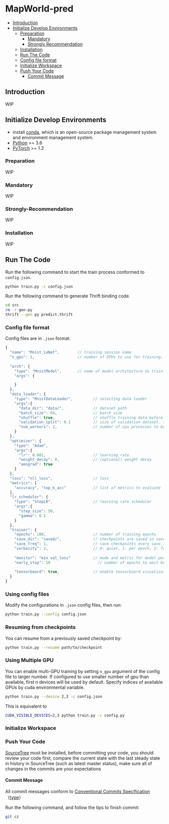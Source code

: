 # MapWorld-pred

<!-- depthFrom=1 depthTo=6 orderedList=false -->

- [Introduction](#Introduction)
- [Initialize Develop Environments](#Initialize-Develop-Environments)
  - [Preparation](#Preparation)
    - [Mandatory](#Mandatory)
    - [Strongly Recommendation](#Strongly-Recommendation)
  - [Installation](#Installation)
  - [Run The Code](#Run-The-Code)
  - [Config file format](#Config-file-format)
  - [Initialize Workspace](#Initialize-Workspace)
  - [Push Your Code](#Push-Your-Code)
    - [Commit Message](#Commit-Message)

<!-- /TOC -->

## Introduction

WIP

## Initialize Develop Environments

- install [conda](https://docs.conda.io/projects/conda/en/latest/user-guide/install/), which is an open-source package management system and environment management system.
- [Python](https://www.python.org/downloads/) >= 3.6
- [PyTorch](https://pytorch.org/get-started/locally/) >= 1.2

### Preparation

WIP

### Mandatory

WIP

### Strongly-Recommendation

WIP

### Installation

WIP

## Run The Code

Run the following command to start the train process conformed to `config.json`.

```bash
python train.py -c config.json
```

Run the following command to generate Thrift binding code.

```bash
cd src
rm -r gen-py
thrift --gen py predict.thrift
```

### Config file format

Config files are in `.json` format:

```javascript
{
  "name": "Mnist_LeNet",        // training session name
  "n_gpu": 1,                   // number of GPUs to use for training.
  
  "arch": {
    "type": "MnistModel",       // name of model architecture to train
    "args": {

    }                
  },
  "data_loader": {
    "type": "MnistDataLoader",         // selecting data loader
    "args":{
      "data_dir": "data/",             // dataset path
      "batch_size": 64,                // batch size
      "shuffle": true,                 // shuffle training data before splitting
      "validation_split": 0.1          // size of validation dataset. float(portion) or int(number of samples)
      "num_workers": 2,                // number of cpu processes to be used for data loading
    }
  },
  "optimizer": {
    "type": "Adam",
    "args":{
      "lr": 0.001,                     // learning rate
      "weight_decay": 0,               // (optional) weight decay
      "amsgrad": true
    }
  },
  "loss": "nll_loss",                  // loss
  "metrics": [
    "accuracy", "top_k_acc"            // list of metrics to evaluate
  ],                         
  "lr_scheduler": {
    "type": "StepLR",                  // learning rate scheduler
    "args":{
      "step_size": 50,          
      "gamma": 0.1
    }
  },
  "trainer": {
    "epochs": 100,                     // number of training epochs
    "save_dir": "saved/",              // checkpoints are saved in save_dir/models/name
    "save_freq": 1,                    // save checkpoints every save_freq epochs
    "verbosity": 2,                    // 0: quiet, 1: per epoch, 2: full
  
    "monitor": "min val_loss"          // mode and metric for model performance monitoring. set 'off' to disable.
    "early_stop": 10	                 // number of epochs to wait before early stop. set 0 to disable.
  
    "tensorboard": true,               // enable tensorboard visualization
  }
}
```

### Using config files

Modify the configurations in `.json` config files, then run:

```bash
python train.py --config config.json
```

### Resuming from checkpoints

You can resume from a previously saved checkpoint by:

```bash
python train.py --resume path/to/checkpoint
```

### Using Multiple GPU

You can enable multi-GPU training by setting `n_gpu` argument of the config file to larger number.
If configured to use smaller number of gpu than available, first n devices will be used by default.
Specify indices of available GPUs by cuda environmental variable.

```bash
python train.py --device 2,3 -c config.json
```

This is equivalent to

```bash
CUDA_VISIBLE_DEVICES=2,3 python train.py -c config.py
```

### Initialize Workspace

### Push Your Code

[SourceTree](https://www.sourcetreeapp.com/) must be installed, before committing your code, you should review your code first, compare the current state with the last steady state in history in SourceTree (such as latest master status), make sure all of changes in the commits are your expectations

#### Commit Message

All commit messages conform to [Conventional Commits Specification](https://www.conventionalcommits.org/)（[type](https://github.com/conventional-changelog/commitlint/tree/master/%40commitlint/config-conventional#type-enum)）

Run the following command, and follow the tips to finish commit:

```bash
git cz
```
